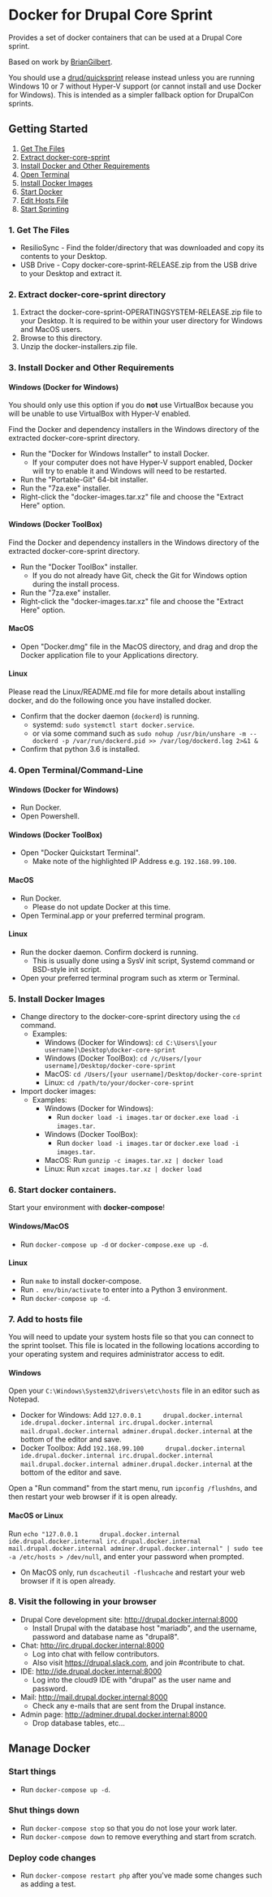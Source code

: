 # Docker for Drupal Core Sprint

Provides a set of docker containers that can be used at a Drupal Core sprint.

Based on work by [BrianGilbert](https://github.com/BrianGilbert/docksal-core-sprint).

You should use a [drud/quicksprint](https://github.com/drud/quicksprint) release instead unless you are running Windows 10 or 7 without Hyper-V support (or cannot install and use Docker for Windows). This is intended as a simpler fallback option for DrupalCon sprints.

## Getting Started

1. [Get The Files](#get-the-files)
2. [Extract docker-core-sprint](#extract-files)
3. [Install Docker and Other Requirements](#install)
4. [Open Terminal](#open-terminal)
5. [Install Docker Images](#install-images)
6. [Start Docker](#start)
7. [Edit Hosts File](#edit-hosts-file)
8. [Start Sprinting](#start-contributing)

<a name="get-the-files"></a>
### 1. Get The Files

* ResilioSync - Find the folder/directory that was downloaded and copy its contents to your Desktop.
* USB Drive - Copy docker-core-sprint-RELEASE.zip from the USB drive to your Desktop and extract it.

<a name="extract-files"></a>
### 2. Extract docker-core-sprint directory

   1. Extract the docker-core-sprint-OPERATINGSYSTEM-RELEASE.zip file to your Desktop. It is required to be within your user directory for Windows and MacOS users.
   2. Browse to this directory.
   3. Unzip the docker-installers.zip file.

<a name="install"></a>
### 3. Install Docker and Other Requirements

#### Windows (Docker for Windows)

You should only use this option if you do **not** use VirtualBox because you will be unable to use VirtualBox with Hyper-V enabled.

Find the Docker and dependency installers in the Windows directory of the extracted docker-core-sprint directory. 

* Run the "Docker for Windows Installer" to install Docker.
   * If your computer does not have Hyper-V support enabled, Docker will try to enable it and Windows will need to be restarted.
* Run the "Portable-Git" 64-bit installer.
* Run the "7za.exe" installer.
* Right-click the "docker-images.tar.xz" file and choose the "Extract Here" option.

#### Windows (Docker ToolBox)

Find the Docker and dependency installers in the Windows directory of the extracted docker-core-sprint directory. 

* Run the "Docker ToolBox" installer.
   * If you do not already have Git, check the Git for Windows option during the install process.
* Run the "7za.exe" installer.
* Right-click the "docker-images.tar.xz" file and choose the "Extract Here" option.

#### MacOS

* Open "Docker.dmg" file in the MacOS directory, and drag and drop the Docker application file to your Applications directory.

#### Linux

Please read the Linux/README.md file for more details about installing docker, and do the following once you have installed docker.

* Confirm that the docker daemon (`dockerd`) is running.
   * systemd: `sudo systemctl start docker.service`.
   * or via some command such as `sudo nohup /usr/bin/unshare -m -- dockerd -p /var/run/dockerd.pid >> /var/log/dockerd.log 2>&1 &`
* Confirm that python 3.6 is installed.

<a name="open-terminal"></a>
### 4. Open Terminal/Command-Line

#### Windows (Docker for Windows)

* Run Docker.
* Open Powershell.

#### Windows (Docker ToolBox)

* Open "Docker Quickstart Terminal".
   * Make note of the highlighted IP Address e.g. `192.168.99.100`.

#### MacOS

* Run Docker.
   * Please do not update Docker at this time.
* Open Terminal.app or your preferred terminal program.

#### Linux

* Run the docker daemon. Confirm dockerd is running.
  * This is usually done using a SysV init script, Systemd command or BSD-style init script.
* Open your preferred terminal program such as xterm or Terminal.

<a name="install-images"></a>
### 5. Install Docker Images

* Change directory to the docker-core-sprint directory using the `cd` command.
   * Examples:
      * Windows (Docker for Windows): `cd C:\Users\[your username]\Desktop\docker-core-sprint`
      * Windows (Docker ToolBox): `cd /c/Users/[your username]/Desktop/docker-core-sprint`
      * MacOS: `cd /Users/[your username]/Desktop/docker-core-sprint`
      * Linux: `cd /path/to/your/docker-core-sprint`
* Import docker images:
   * Examples:
      * Windows (Docker for Windows):
         * Run `docker load -i images.tar` or `docker.exe load -i images.tar`.
      * Windows (Docker ToolBox):
         * Run `docker load -i images.tar` or `docker.exe load -i images.tar`.
      * MacOS: Run `gunzip -c images.tar.xz | docker load`
      * Linux: Run `xzcat images.tar.xz | docker load`

<a name="start"></a>
### 6. Start docker containers.

Start your environment with **docker-compose**!

#### Windows/MacOS

* Run `docker-compose up -d` or `docker-compose.exe up -d`.

#### Linux

* Run `make` to install docker-compose.
* Run `. env/bin/activate` to enter into a Python 3 environment.
* Run `docker-compose up -d`.

<a name="edit-hosts-file"></a>
### 7. Add to hosts file

You will need to update your system hosts file so that you can connect to the sprint toolset. This file is located in the following locations according to your operating system and requires administrator access to edit.

#### Windows

Open your `C:\Windows\System32\drivers\etc\hosts` file in an editor such as Notepad.

* Docker for Windows: Add `127.0.0.1      drupal.docker.internal ide.drupal.docker.internal irc.drupal.docker.internal mail.drupal.docker.internal adminer.drupal.docker.internal` at the bottom of the editor and save.
* Docker Toolbox: Add `192.168.99.100      drupal.docker.internal ide.drupal.docker.internal irc.drupal.docker.internal mail.drupal.docker.internal adminer.drupal.docker.internal` at the bottom of the editor and save.

Open a "Run command" from the start menu, run `ipconfig /flushdns`, and then restart your web browser if it is open already.

#### MacOS or Linux

Run `echo "127.0.0.1      drupal.docker.internal ide.drupal.docker.internal irc.drupal.docker.internal mail.drupal.docker.internal adminer.drupal.docker.internal" | sudo tee -a /etc/hosts > /dev/null`, and enter your password when prompted.

* On MacOS only, run `dscacheutil -flushcache` and restart your web browser if it is open already.

<a name="start-contributing"></a>
### 8. Visit the following in your browser

* Drupal Core development site: http://drupal.docker.internal:8000
   * Install Drupal with the database host "mariadb", and the username, password and database name as "drupal8".
* Chat: http://irc.drupal.docker.internal:8000
   * Log into chat with fellow contributors.
   * Also visit https://drupal.slack.com, and join #contribute to chat.
* IDE: http://ide.drupal.docker.internal:8000
   * Log into the cloud9 IDE with "drupal" as the user name and password.
* Mail: http://mail.drupal.docker.internal:8000
   * Check any e-mails that are sent from the Drupal instance.
* Admin page: http://adminer.drupal.docker.internal:8000
   * Drop database tables, etc...

## Manage Docker

### Start things

* Run `docker-compose up -d`.

### Shut things down

* Run `docker-compose stop` so that you do not lose your work later.
* Run `docker-compose down` to remove everything and start from scratch.

### Deploy code changes

* Run `docker-compose restart php` after you've made some changes such as adding a test.

